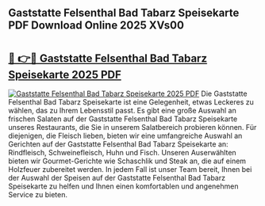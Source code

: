 ## Gaststatte Felsenthal Bad Tabarz Speisekarte PDF Download Online 2025 XVs00

# <h2><a href="http://gc996b.nevu.top/?p=Gaststatte+Felsenthal+Bad+Tabarz+Speisekarte">🔗 👉🔴 Gaststatte Felsenthal Bad Tabarz Speisekarte 2025 PDF</a></h2>

[![Gaststatte Felsenthal Bad Tabarz Speisekarte 2025 PDF](https://i.imgur.com/dBaPXMq.png)](http://gc996b.nevu.top/?p=Gaststatte+Felsenthal+Bad+Tabarz+Speisekarte)
Die Gaststatte Felsenthal Bad Tabarz Speisekarte ist eine Gelegenheit, etwas Leckeres zu wählen, das zu Ihrem Lebensstil passt. Es gibt eine große Auswahl an frischen Salaten auf der Gaststatte Felsenthal Bad Tabarz Speisekarte unseres Restaurants, die Sie in unserem Salatbereich probieren können. Für diejenigen, die Fleisch lieben, bieten wir eine umfangreiche Auswahl an Gerichten auf der Gaststatte Felsenthal Bad Tabarz Speisekarte an: Rindfleisch, Schweinefleisch, Huhn und Fisch. Unseren Auserwählten bieten wir Gourmet-Gerichte wie Schaschlik und Steak an, die auf einem Holzfeuer zubereitet werden. In jedem Fall ist unser Team bereit, Ihnen bei der Auswahl der Speisen auf der Gaststatte Felsenthal Bad Tabarz Speisekarte zu helfen und Ihnen einen komfortablen und angenehmen Service zu bieten.
